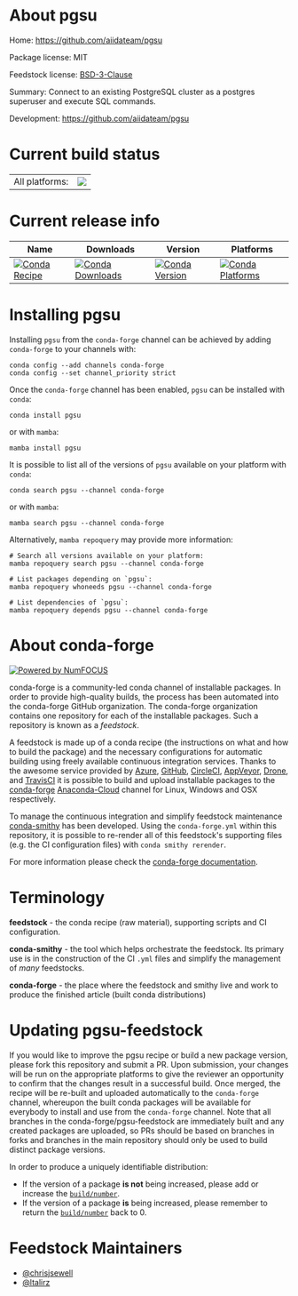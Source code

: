 About pgsu
==========

Home: https://github.com/aiidateam/pgsu

Package license: MIT

Feedstock license: [BSD-3-Clause](https://github.com/conda-forge/pgsu-feedstock/blob/main/LICENSE.txt)

Summary: Connect to an existing PostgreSQL cluster as a postgres superuser and execute SQL commands.

Development: https://github.com/aiidateam/pgsu

Current build status
====================


<table><tr><td>All platforms:</td>
    <td>
      <a href="https://dev.azure.com/conda-forge/feedstock-builds/_build/latest?definitionId=9507&branchName=main">
        <img src="https://dev.azure.com/conda-forge/feedstock-builds/_apis/build/status/pgsu-feedstock?branchName=main">
      </a>
    </td>
  </tr>
</table>

Current release info
====================

| Name | Downloads | Version | Platforms |
| --- | --- | --- | --- |
| [![Conda Recipe](https://img.shields.io/badge/recipe-pgsu-green.svg)](https://anaconda.org/conda-forge/pgsu) | [![Conda Downloads](https://img.shields.io/conda/dn/conda-forge/pgsu.svg)](https://anaconda.org/conda-forge/pgsu) | [![Conda Version](https://img.shields.io/conda/vn/conda-forge/pgsu.svg)](https://anaconda.org/conda-forge/pgsu) | [![Conda Platforms](https://img.shields.io/conda/pn/conda-forge/pgsu.svg)](https://anaconda.org/conda-forge/pgsu) |

Installing pgsu
===============

Installing `pgsu` from the `conda-forge` channel can be achieved by adding `conda-forge` to your channels with:

```
conda config --add channels conda-forge
conda config --set channel_priority strict
```

Once the `conda-forge` channel has been enabled, `pgsu` can be installed with `conda`:

```
conda install pgsu
```

or with `mamba`:

```
mamba install pgsu
```

It is possible to list all of the versions of `pgsu` available on your platform with `conda`:

```
conda search pgsu --channel conda-forge
```

or with `mamba`:

```
mamba search pgsu --channel conda-forge
```

Alternatively, `mamba repoquery` may provide more information:

```
# Search all versions available on your platform:
mamba repoquery search pgsu --channel conda-forge

# List packages depending on `pgsu`:
mamba repoquery whoneeds pgsu --channel conda-forge

# List dependencies of `pgsu`:
mamba repoquery depends pgsu --channel conda-forge
```


About conda-forge
=================

[![Powered by
NumFOCUS](https://img.shields.io/badge/powered%20by-NumFOCUS-orange.svg?style=flat&colorA=E1523D&colorB=007D8A)](https://numfocus.org)

conda-forge is a community-led conda channel of installable packages.
In order to provide high-quality builds, the process has been automated into the
conda-forge GitHub organization. The conda-forge organization contains one repository
for each of the installable packages. Such a repository is known as a *feedstock*.

A feedstock is made up of a conda recipe (the instructions on what and how to build
the package) and the necessary configurations for automatic building using freely
available continuous integration services. Thanks to the awesome service provided by
[Azure](https://azure.microsoft.com/en-us/services/devops/), [GitHub](https://github.com/),
[CircleCI](https://circleci.com/), [AppVeyor](https://www.appveyor.com/),
[Drone](https://cloud.drone.io/welcome), and [TravisCI](https://travis-ci.com/)
it is possible to build and upload installable packages to the
[conda-forge](https://anaconda.org/conda-forge) [Anaconda-Cloud](https://anaconda.org/)
channel for Linux, Windows and OSX respectively.

To manage the continuous integration and simplify feedstock maintenance
[conda-smithy](https://github.com/conda-forge/conda-smithy) has been developed.
Using the ``conda-forge.yml`` within this repository, it is possible to re-render all of
this feedstock's supporting files (e.g. the CI configuration files) with ``conda smithy rerender``.

For more information please check the [conda-forge documentation](https://conda-forge.org/docs/).

Terminology
===========

**feedstock** - the conda recipe (raw material), supporting scripts and CI configuration.

**conda-smithy** - the tool which helps orchestrate the feedstock.
                   Its primary use is in the construction of the CI ``.yml`` files
                   and simplify the management of *many* feedstocks.

**conda-forge** - the place where the feedstock and smithy live and work to
                  produce the finished article (built conda distributions)


Updating pgsu-feedstock
=======================

If you would like to improve the pgsu recipe or build a new
package version, please fork this repository and submit a PR. Upon submission,
your changes will be run on the appropriate platforms to give the reviewer an
opportunity to confirm that the changes result in a successful build. Once
merged, the recipe will be re-built and uploaded automatically to the
`conda-forge` channel, whereupon the built conda packages will be available for
everybody to install and use from the `conda-forge` channel.
Note that all branches in the conda-forge/pgsu-feedstock are
immediately built and any created packages are uploaded, so PRs should be based
on branches in forks and branches in the main repository should only be used to
build distinct package versions.

In order to produce a uniquely identifiable distribution:
 * If the version of a package **is not** being increased, please add or increase
   the [``build/number``](https://docs.conda.io/projects/conda-build/en/latest/resources/define-metadata.html#build-number-and-string).
 * If the version of a package **is** being increased, please remember to return
   the [``build/number``](https://docs.conda.io/projects/conda-build/en/latest/resources/define-metadata.html#build-number-and-string)
   back to 0.

Feedstock Maintainers
=====================

* [@chrisjsewell](https://github.com/chrisjsewell/)
* [@ltalirz](https://github.com/ltalirz/)

